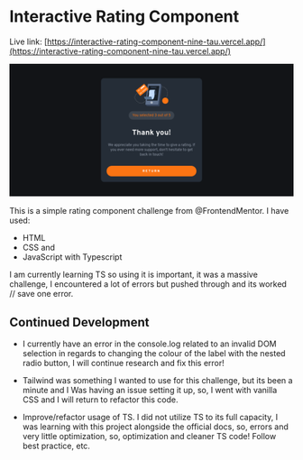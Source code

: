 # Interactive Rating Component

Live link: [https://interactive-rating-component-nine-tau.vercel.app/](https://interactive-rating-component-nine-tau.vercel.app/)

![](./Screenshot%202024-02-16%20at%2021-57-33%20Vite%20TS.png)

This is a simple rating component challenge from @FrontendMentor. I have used: 

- HTML 
- CSS and 
- JavaScript with Typescript 

I am currently learning TS so using it is important, it was a massive challenge, I encountered a lot of errors but pushed through and its worked // save one error.

## Continued Development

- I currently have an error in the console.log related to an invalid DOM selection in regards to changing the colour of the label with the nested radio button, I will continue research and fix this error!

- Tailwind was something I wanted to use for this challenge, but its been a minute and I Was having an issue setting it up, so, I went with vanilla CSS and I will return to refactor this code. 

- Improve/refactor usage of TS. I did not utilize TS to its full capacity, I was learning with this project alongside the official docs, so, errors and very little optimization, so, optimization and cleaner TS code! Follow best practice, etc. 
